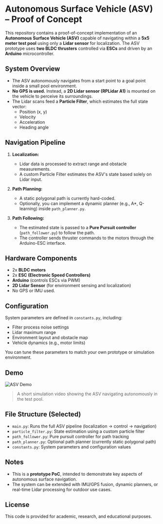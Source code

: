 # Autonomous Surface Vehicle (ASV) – Proof of Concept

This repository contains a proof-of-concept implementation of an **Autonomous Surface Vehicle (ASV)** capable of navigating within a **5x5 meter test pool** using only a **Lidar sensor** for localization. The ASV prototype uses **two BLDC thrusters** controlled via **ESCs** and driven by an **Arduino** microcontroller.

## System Overview

- The ASV autonomously navigates from a start point to a goal point inside a small pool environment.
- **No GPS is used.** Instead, a **2D Lidar sensor (RPLidar A1)** is mounted on the vehicle to perceive its surroundings.
- The Lidar scans feed a **Particle Filter**, which estimates the full state vector:
  - Position (x, y)
  - Velocity
  - Acceleration
  - Heading angle

## Navigation Pipeline

1. **Localization:**
   - Lidar data is processed to extract range and obstacle measurements.
   - A custom Particle Filter estimates the ASV's state based solely on Lidar input.

2. **Path Planning:**
   - A static polygonal path is currently hard-coded.
   - Optionally, you can implement a dynamic planner (e.g., A*, Q-learning) inside `path_planner.py`.

3. **Path Following:**
   - The estimated state is passed to a **Pure Pursuit controller** (`path_follower.py`) to follow the path.
   - The controller sends thruster commands to the motors through the Arduino-ESC interface.

## Hardware Components

- 2x **BLDC motors**
- 2x **ESC (Electronic Speed Controllers)**
- **Arduino** (controls ESCs via PWM)
- **2D Lidar Sensor** (for environment sensing and localization)
- No GPS or IMU used.

## Configuration

System parameters are defined in `constants.py`, including:
- Filter process noise settings
- Lidar maximum range
- Environment layout and obstacle map
- Vehicle dynamics (e.g., motor limits)

You can tune these parameters to match your own prototype or simulation environment.

## Demo

![ASV Demo](assets/autonomous-asv-at-the-test-pool.gif)

> A short simulation video showing the ASV navigating autonomously in the test pool.

## File Structure (Selected)

- `main.py`: Runs the full ASV pipeline (localization → control → navigation)
- `particle_filter.py`: State estimation using a custom particle filter
- `path_follower.py`: Pure pursuit controller for path tracking
- `path_planner.py`: Optional path planner (currently static polygonal path)
- `constants.py`: System parameters and configuration values

##  Notes

- This is a **prototype PoC**, intended to demonstrate key aspects of autonomous surface navigation.
- The system can be extended with IMU/GPS fusion, dynamic planners, or real-time Lidar processing for outdoor use cases.

## License

This code is provided for academic, research, and educational purposes.
